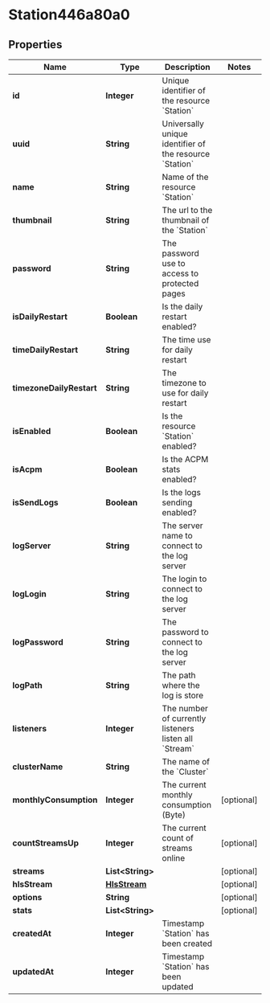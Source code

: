 

# Station446a80a0


## Properties

| Name | Type | Description | Notes |
|------------ | ------------- | ------------- | -------------|
|**id** | **Integer** | Unique identifier of the resource &#x60;Station&#x60; |  |
|**uuid** | **String** | Universally unique identifier of the resource &#x60;Station&#x60; |  |
|**name** | **String** | Name of the resource &#x60;Station&#x60; |  |
|**thumbnail** | **String** | The url to the thumbnail of the &#x60;Station&#x60; |  |
|**password** | **String** | The password use to access to protected pages |  |
|**isDailyRestart** | **Boolean** | Is the daily restart enabled? |  |
|**timeDailyRestart** | **String** | The time use for daily restart |  |
|**timezoneDailyRestart** | **String** | The timezone to use for daily restart |  |
|**isEnabled** | **Boolean** | Is the resource &#x60;Station&#x60; enabled? |  |
|**isAcpm** | **Boolean** | Is the ACPM stats enabled? |  |
|**isSendLogs** | **Boolean** | Is the logs sending enabled? |  |
|**logServer** | **String** | The server name to connect to the log server |  |
|**logLogin** | **String** | The login to connect to the log server |  |
|**logPassword** | **String** | The password to connect to the log server |  |
|**logPath** | **String** | The path where the log is store |  |
|**listeners** | **Integer** | The number of currently listeners listen all &#x60;Stream&#x60; |  |
|**clusterName** | **String** | The name of the &#x60;Cluster&#x60; |  |
|**monthlyConsumption** | **Integer** | The current monthly consumption (Byte) |  [optional] |
|**countStreamsUp** | **Integer** | The current count of streams online |  [optional] |
|**streams** | **List&lt;String&gt;** |  |  [optional] |
|**hlsStream** | [**HlsStream**](HlsStream.md) |  |  [optional] |
|**options** | **String** |  |  [optional] |
|**stats** | **List&lt;String&gt;** |  |  [optional] |
|**createdAt** | **Integer** | Timestamp &#x60;Station&#x60; has been created |  |
|**updatedAt** | **Integer** | Timestamp &#x60;Station&#x60; has been updated |  |




